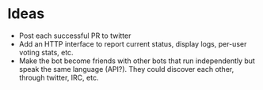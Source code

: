 # Ideas

 - Post each successful PR to twitter
 - Add an HTTP interface to report current status, display logs, per-user voting stats, etc.
 - Make the bot become friends with other bots that run independently but speak the same language (API?). They could discover each other, through twitter, IRC, etc.